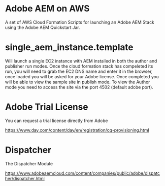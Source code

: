 # Adobe AEM on AWS

A set of AWS Cloud Formation Scripts for launching an Adobe AEM Stack using the Adobe AEM Quickstart Jar.

# single_aem_instance.template

Will launch a single EC2 instance with AEM installed in both the author and publisher run modes.
Once the cloud formation stack has compeleted its run, you will need to grab the EC2 DNS name and enter it in the browser, once loaded you will be asked for your Adobe license. Once completed you will be able to view the sample site in publish mode.
To view the Author mode you need to access the site via the port 4502 (default adobe port).







# Adobe Trial License

You can request a trial license directly from Adobe 

https://www.day.com/content/day/en/registration/cq-provisioning.html

# Dispatcher 

The Dispatcher Module

https://www.adobeaemcloud.com/content/companies/public/adobe/dispatcher/dispatcher.html

